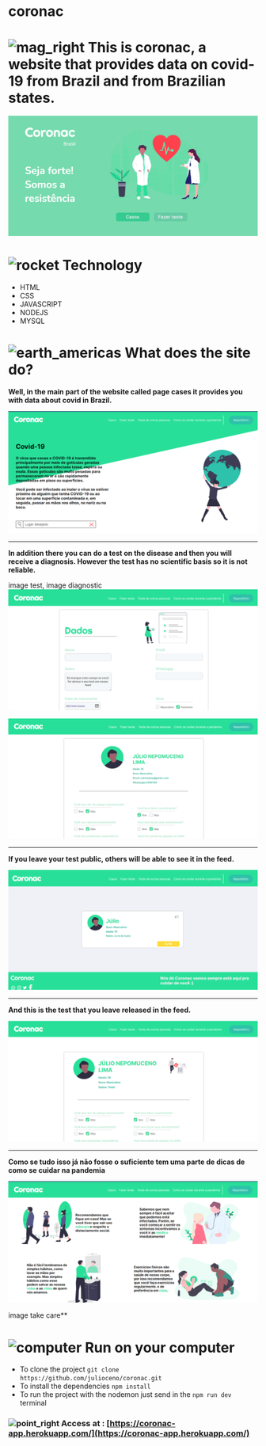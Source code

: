 # coronac

 # ![mag_right](https://github.githubassets.com/images/icons/emoji/unicode/1f50e.png)     This is coronac, a website that provides data on covid-19 from Brazil and from Brazilian states.  

![page-landing](https://github.com/julioceno/coronac/blob/master/images-readme/page-landing.png)

# ![rocket](https://github.githubassets.com/images/icons/emoji/unicode/1f680.png)  Technology
* HTML
* CSS
* JAVASCRIPT
* NODEJS
* MYSQL

# ![earth_americas](https://github.githubassets.com/images/icons/emoji/unicode/1f30e.png)    What does the site do?

 **Well, in the main part of the website called page cases it provides you with data about covid in Brazil.** 

![page-landing](https://github.com/julioceno/coronac/blob/master/images-readme/page-cases.png)

___
  
**In addition there you can do a test on the disease and then you will receive a diagnosis. However the test has no scientific basis so it is not reliable.** 

image test, image diagnostic
![page-test](https://github.com/julioceno/coronac/blob/master/images-readme/page-test.png)

![page-diagnostic](https://github.com/julioceno/coronac/blob/master/images-readme/page-diagnostic.png)
___
**If you leave your test public, others will be able to see it in the feed.**

![page-feed](https://github.com/julioceno/coronac/blob/master/images-readme/page-feed.png)
___

**And this is the test that you leave released in the feed.**
 
![page-test-done](https://github.com/julioceno/coronac/blob/master/images-readme/page-test-done.png)

___

**Como se tudo isso já não fosse o suficiente tem uma parte de dicas de como se cuidar na pandemia**

![page-take-care](https://github.com/julioceno/coronac/blob/master/images-readme/page-take-care.png)


image take care**

#  ![computer](https://github.githubassets.com/images/icons/emoji/unicode/1f4bb.png)   Run on your computer
* To clone the project ``git clone https://github.com/julioceno/coronac.git``
*  To install the dependencies ``npm install``
* To run the project with the nodemon just send in the ``npm run dev`` terminal 


### ![point_right](https://github.githubassets.com/images/icons/emoji/unicode/1f449.png) Access at : [https://coronac-app.herokuapp.com/](https://coronac-app.herokuapp.com/)

